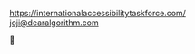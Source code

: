 https://internationalaccessibilitytaskforce.com/  
joji@dearalgorithm.com

🌷

<!---
mugiwarafx/mugiwarafx is a ✨ special ✨ repository because its `README.md` (this file) appears on your GitHub profile.
You can click the Preview link to take a look at your changes.
--->

